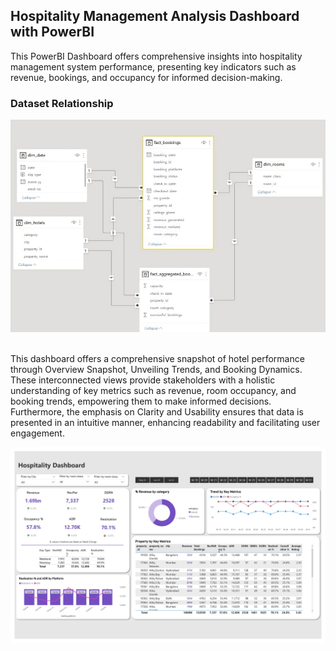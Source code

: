 ## Hospitality Management Analysis Dashboard with PowerBI 

This PowerBI Dashboard offers comprehensive insights into hospitality management system performance, presenting key indicators such as revenue, bookings, and occupancy for informed decision-making.

### Dataset Relationship
![relationship](https://github.com/Sadikctg/Project_5_-Hospitality_Management_Analysis_Dashboard_PowerBI/blob/main/images/48784054518.png)

<br>
This dashboard offers a comprehensive snapshot of hotel performance through Overview Snapshot, Unveiling Trends, and Booking Dynamics. These interconnected views provide stakeholders with a holistic understanding of key metrics such as revenue, room occupancy, and booking trends, empowering them to make informed decisions. Furthermore, the emphasis on Clarity and Usability ensures that data is presented in an intuitive manner, enhancing readability and facilitating user engagement.

![Hospitality](https://github.com/Sadikctg/Project_5_-Hospitality_Management_Analysis_Dashboard_PowerBI/blob/main/images/Hospitality%20Analytics%20Dashboard_removed_page-0001%20(1).jpg)



